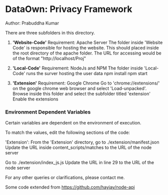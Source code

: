 # DataOwn: Privacy Framework

Author: Prabuddha Kumar

There are three subfolders in this directory.

1. **'Website-Code'**
Requirement: Apache Server
The folder inside 'Website Code' is responsible for hosting the website. This should placed inside the root directory of the apache folder.
The URL for accessing would be of the format "http://localhost/Proj"


2. **'Local-Code'**
Requirement: NodeJs and NPM
The folder inside 'Local-Code' runs the surver hosting the user data
npm install
npm start

3. **'Extension'**
Requirement: Google Chrome
Go to 'chrome://extensions/' on the google chrome web browser and select 'Load-unpacked'. Browse inside this folder and select the subfolder titled 'extension'
Enable the extensions

### Environment Dependent Variables

Certain variables are dependent on the environment of execution.

To match the values, edit the following sections of the code:

'Extension':
From the 'Extension' directory, go to ./extension/manifest.json
Update the URL inside content_scripts/matches to the URL of the node server

Go to ./extension/index_js.js
Update the URL in line 29 to the URL of the node server



For any other queries or clarifications, please contact me.


Some code extended from https://github.com/hayjay/node-api



